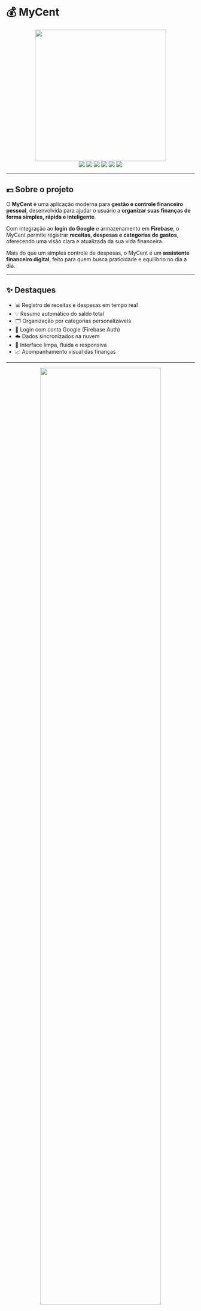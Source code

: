 # 💰 MyCent

<div align="center">
  <img src="https://github.com/gabscarlos/mycent/raw/main/.gitassets/capa.png" width="350" />
</div>

<div align="center">
  <img src="https://img.shields.io/badge/next.js-%23000000.svg?style=for-the-badge&logo=nextdotjs&logoColor=white" />
  <img src="https://img.shields.io/badge/typescript-%23007ACC.svg?style=for-the-badge&logo=typescript&logoColor=white" />
  <img src="https://img.shields.io/badge/react-%2320232a.svg?style=for-the-badge&logo=react&logoColor=%2361DAFB" />
  <img src="https://img.shields.io/badge/firebase-%23FFCA28.svg?style=for-the-badge&logo=firebase&logoColor=black" />
  <img src="https://img.shields.io/badge/css3-%231572B6.svg?style=for-the-badge&logo=css3&logoColor=white" />
  <img src="https://img.shields.io/badge/html5-%23E34F26.svg?style=for-the-badge&logo=html5&logoColor=white" />
</div>

---

## 💵 Sobre o projeto

O **MyCent** é uma aplicação moderna para **gestão e controle financeiro pessoal**, desenvolvida para ajudar o usuário a **organizar suas finanças de forma simples, rápida e inteligente**.  

Com integração ao **login do Google** e armazenamento em **Firebase**, o MyCent permite registrar **receitas, despesas e categorias de gastos**, oferecendo uma visão clara e atualizada da sua vida financeira.  

Mais do que um simples controle de despesas, o MyCent é um **assistente financeiro digital**, feito para quem busca praticidade e equilíbrio no dia a dia.

---

## ✨ Destaques

- 📊 Registro de receitas e despesas em tempo real  
- 💡 Resumo automático do saldo total  
- 🗂️ Organização por categorias personalizáveis  
- 🔐 Login com conta Google (Firebase Auth)  
- ☁️ Dados sincronizados na nuvem  
- 📱 Interface limpa, fluida e responsiva  
- 📈 Acompanhamento visual das finanças  

---

<div align="center">
  <img src="https://github.com/gabscarlos/mycent/raw/main/.gitassets/1.jpg" width="80%" />
  <br><br>
  <img src="https://github.com/gabscarlos/mycent/raw/main/.gitassets/2.jpg" width="80%" />
  <br><br>
  <img src="https://github.com/gabscarlos/mycent/raw/main/.gitassets/3.jpg" width="80%" />
</div>

---

## 🚀 Explore agora

👉 **[Acesse o MyCent](https://mycent.vercel.app/)** 

---

## 🧠 Tecnologias utilizadas

- Next.js  
- TypeScript  
- React  
- Firebase  
- CSS3 / HTML5  

---

<div align="center">
  <sub>Projeto desenvolvido por <strong>Gabriel Carlos</strong> — veja mais em <a href="https://gabscarlos.vercel.app/" target="_blank">meu portfólio</a> 💼</sub>
</div>
